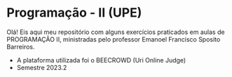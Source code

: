 # Programação - II (UPE)
Olá! Eis aqui meu repositório com alguns exercícios praticados em aulas de PROGRAMAÇÃO II, ministradas pelo professor Emanoel Francisco Sposito Barreiros.

- A plataforma utilizada foi o BEECROWD (Uri Online Judge)
- Semestre 2023.2
